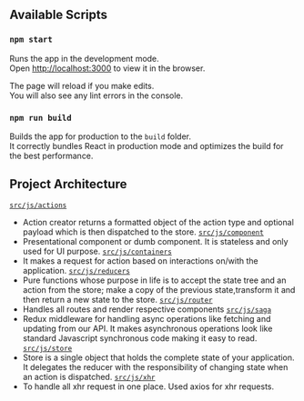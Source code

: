## Available Scripts

### `npm start`

Runs the app in the development mode.<br>
Open [http://localhost:3000](http://localhost:3000) to view it in the browser.

The page will reload if you make edits.<br>
You will also see any lint errors in the console.

### `npm run build`

Builds the app for production to the `build` folder.<br>
It correctly bundles React in production mode and optimizes the build for the best performance.


## Project Architecture
[`src/js/actions`](https://github.com/anand6588/github-user-search/tree/master/src/js/actions)
  * Action creator returns a formatted object of the action type and 
    optional payload which is then dispatched to the store.
[`src/js/component`](https://github.com/anand6588/github-user-search/tree/master/src/js/component)
  * Presentational component or dumb component. It is stateless and only used for UI purpose.
[`src/js/containers`](https://github.com/anand6588/github-user-search/tree/master/src/js/containers)
  * It makes a request for action based on interactions on/with the application.
[`src/js/reducers`](https://github.com/anand6588/github-user-search/tree/master/src/js/reducers)
  * Pure functions whose purpose in life is to accept the state tree and an action from the store; make a copy of the previous state,transform it and then return a new state to the store.
[`src/js/router`](https://github.com/anand6588/github-user-search/tree/master/src/js/router)
  * Handles all routes and render respective components
[`src/js/saga`](https://github.com/anand6588/github-user-search/tree/master/src/js/saga)
  * Redux middleware for handling async operations like fetching and updating from our API. It makes asynchronous operations look like standard Javascript synchronous code making it easy to read.
[`src/js/store`](https://github.com/anand6588/github-user-search/tree/master/src/js/store)
  * Store is a single object that holds the complete state of your application. It delegates the reducer with the responsibility of changing state when an action is dispatched.
[`src/js/xhr`](https://github.com/anand6588/github-user-search/tree/master/src/js/xhr)
  * To handle all xhr request in one place. Used axios for xhr requests.
